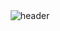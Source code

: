 <div align="center">
  <img src="https://github.com/sanidhyarajawat/sanidhyarajawat/blob/master/images/header.gif" alt="header"/>
</div>
